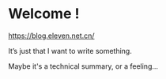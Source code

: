 # Welcome !

https://blog.eleven.net.cn/

It’s just that I want to write something.

Maybe it's a technical summary, or a feeling...

